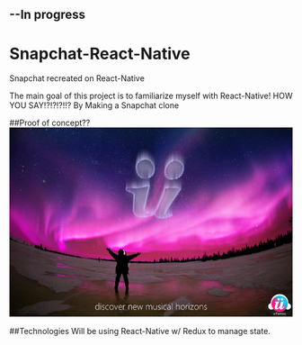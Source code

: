 ## --In progress
# Snapchat-React-Native
Snapchat recreated on React-Native

The main goal of this project is to familiarize myself with React-Native!
HOW YOU SAY!?!?!?!!? By Making a Snapchat clone

##Proof of concept??
![Progress](https://github.com/EseOkonofua/uTunes/blob/master/uTunesPosterSmall.png)

##Technologies
Will be using React-Native w/ Redux to manage state.
